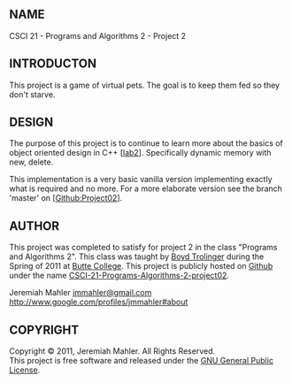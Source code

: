 
NAME
----

CSCI 21 - Programs and Algorithms 2 - Project 2

INTRODUCTON
-----------

This project is a game of virtual pets.
The goal is to keep them fed so they don't starve.

DESIGN
------

The purpose of this project is to continue to learn more about
the basics of object oriented design in C++ [[lab2][lab2]].
Specifically dynamic memory with new, delete.

 [lab2]: http://foobt.net/csci21/S3513_11/labs/lab2.html

This implementation is a very basic vanilla version implementing
exactly what is required and no more.
For a more elaborate version see the branch 'master'
on [[Github:Project02][prj2]].

  [prj2]: https://github.com/jmahler/CSCI-21-Programs-Algorithms-2-project02

AUTHOR
------

This project was completed to satisfy for project 2 
in the class "Programs and Algorithms 2".
This class was taught by [Boyd Trolinger][boyd] during the Spring of
2011 at [Butte College][butte].
This project is publicly hosted on [Github][gith] under the name [CSCI-21-Programs-Algorithms-2-project02][gitprj2].

 [butte]: http://www.butte.edu
 [boyd]: http://www.foobt.net
 [gitprj2]: https://github.com/jmahler/CSCI-21-Programs-Algorithms-2-project02
 [gith]: http://github.com

Jeremiah Mahler <jmmahler@gmail.com><br>
<http://www.google.com/profiles/jmmahler#about>

COPYRIGHT
---------

Copyright &copy; 2011, Jeremiah Mahler.  All Rights Reserved.<br>
This project is free software and released under
the [GNU General Public License][gpl].

 [gpl]: http://www.gnu.org/licenses/gpl.html

